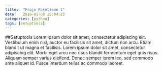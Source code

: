 ```yaml
---
title:  "Proje Paketleme 1"
date:   2016-01-08 15:04:23
categories: [python]
tags: [setuptools]
---
```

##Setuptools
Lorem ipsum dolor sit amet, consectetur adipiscing elit. Vestibulum enim nisl, auctor eu facilisis sit amet, dictum non arcu. Etiam blandit ut magna et facilisis. Lorem ipsum dolor sit amet, consectetur adipiscing elit. Morbi eget arcu nec risus blandit fermentum eget quis risus. Aliquam semper varius eleifend. Donec semper lorem leo, sed commodo ante aliquet id. Fusce interdum tellus ac commodo laoreet.
